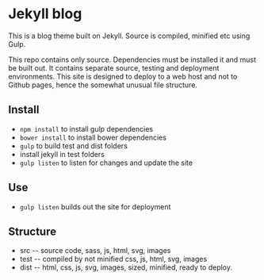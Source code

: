 # Jekyll blog

This is a blog theme built on Jekyll. Source is compiled, minified etc using Gulp.

This repo contains only source. Dependencies must be installed it and must be built out. It contains separate source, testing and deployment environments. This site is designed to deploy to a web host and not to Github pages, hence the somewhat unusual file structure.

## Install

* `npm install` to install gulp dependencies
* `bower install` to install bower dependencies
* `gulp` to build test and dist folders
* install jekyll in test folders
* `gulp listen` to listen for changes and update the site

## Use

* `gulp listen` builds out the site for deployment


## Structure

* src -- source code, sass, js, html, svg, images
* test -- compiled by not minified css, js, html, svg, images
* dist -- html, css, js, svg, images, sized,  minified, ready to deploy.
